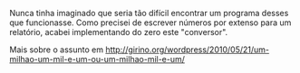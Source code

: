 Nunca tinha imaginado que seria tão difícil encontrar um programa desses que funcionasse. Como precisei de escrever números por extenso para um relatório, acabei implementando do zero este "conversor".

Mais sobre o assunto em http://girino.org/wordpress/2010/05/21/um-milhao-um-mil-e-um-ou-um-milhao-mil-e-um/